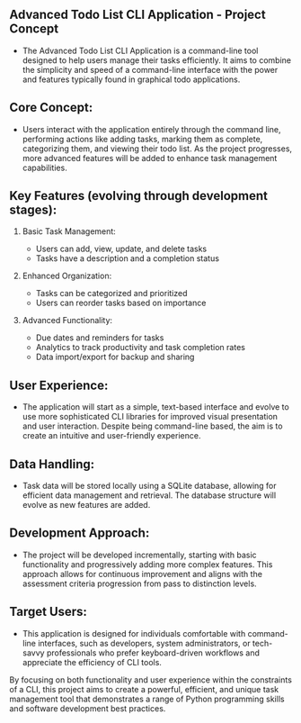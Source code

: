 
## Advanced Todo List CLI Application - Project Concept

- The Advanced Todo List CLI Application is a command-line tool designed to help users manage their tasks efficiently. It aims to combine the simplicity and speed of a command-line interface with the power and features typically found in graphical todo applications.

## Core Concept:
- Users interact with the application entirely through the command line, performing actions like adding tasks, marking them as complete, categorizing them, and viewing their todo list. As the project progresses, more advanced features will be added to enhance task management capabilities.

## Key Features (evolving through development stages):

1. Basic Task Management:
   - Users can add, view, update, and delete tasks
   - Tasks have a description and a completion status

2. Enhanced Organization:
   - Tasks can be categorized and prioritized
   - Users can reorder tasks based on importance

3. Advanced Functionality:
   - Due dates and reminders for tasks
   - Analytics to track productivity and task completion rates
   - Data import/export for backup and sharing

## User Experience:
- The application will start as a simple, text-based interface and evolve to use more sophisticated CLI libraries for improved visual presentation and user interaction. Despite being command-line based, the aim is to create an intuitive and user-friendly experience.

## Data Handling:
- Task data will be stored locally using a SQLite database, allowing for efficient data management and retrieval. The database structure will evolve as new features are added.

## Development Approach:
- The project will be developed incrementally, starting with basic functionality and progressively adding more complex features. This approach allows for continuous improvement and aligns with the assessment criteria progression from pass to distinction levels.

## Target Users:
- This application is designed for individuals comfortable with command-line interfaces, such as developers, system administrators, or tech-savvy professionals who prefer keyboard-driven workflows and appreciate the efficiency of CLI tools.

By focusing on both functionality and user experience within the constraints of a CLI, this project aims to create a powerful, efficient, and unique task management tool that demonstrates a range of Python programming skills and software development best practices.